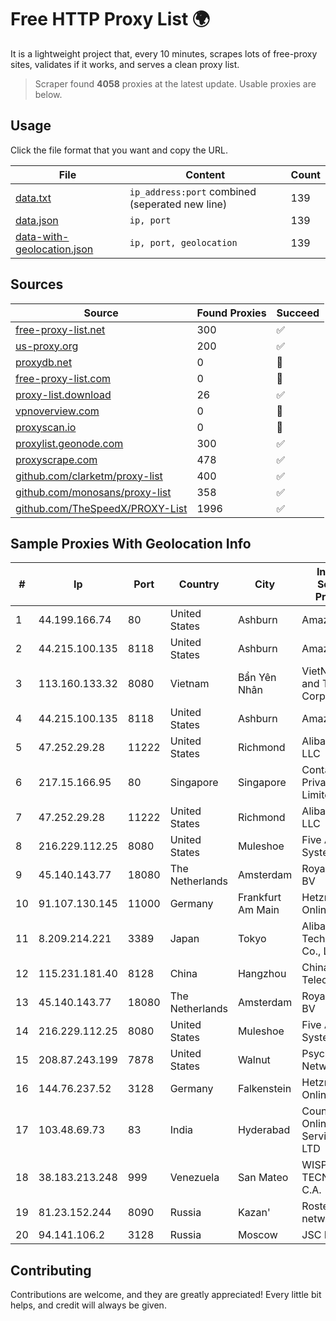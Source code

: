 
# Free HTTP Proxy List 🌍

It is a lightweight project that, every 10 minutes, scrapes lots of free-proxy sites, validates if it works, and serves a clean proxy list.


> Scraper found **4058** proxies at the latest update. Usable proxies are below.

## Usage

Click the file format that you want and copy the URL.


|File|Content|Count|
|----|-------|-----|
|[data.txt](https://raw.githubusercontent.com/themiralay/Proxy-List-World/master/data.txt)|`ip_address:port` combined (seperated new line)|139|
|[data.json](https://raw.githubusercontent.com/themiralay/Proxy-List-World/master/data.json)|`ip, port`|139|
|[data-with-geolocation.json](https://raw.githubusercontent.com/themiralay/Proxy-List-World/master/data-with-geolocation.json)|`ip, port, geolocation`|139|

## Sources

|Source|Found Proxies|Succeed|
|------|-------------|-------|
|[free-proxy-list.net](https://free-proxy-list.net)|300|✅|
|[us-proxy.org](https://www.us-proxy.org)|200|✅|
|[proxydb.net](http://proxydb.net)|0|🚫|
|[free-proxy-list.com](https://free-proxy-list.com/?page=&port=&type%5B%5D=http&type%5B%5D=https&up_time=0&search=Search)|0|🚫|
|[proxy-list.download](https://www.proxy-list.download/HTTP)|26|✅|
|[vpnoverview.com](https://vpnoverview.com/privacy/anonymous-browsing/free-proxy-servers)|0|🚫|
|[proxyscan.io](https://www.proxyscan.io)|0|🚫|
|[proxylist.geonode.com](https://proxylist.geonode.com/api/proxy-list?limit=300&page=1&sort_by=lastChecked&sort_type=desc&protocols=http,https)|300|✅|
|[proxyscrape.com](https://api.proxyscrape.com/v2/?request=displayproxies&protocol=http&timeout=10000&country=all&ssl=all&anonymity=all)|478|✅|
|[github.com/clarketm/proxy-list](https://raw.githubusercontent.com/clarketm/proxy-list/master/proxy-list-raw.txt)|400|✅|
|[github.com/monosans/proxy-list](https://raw.githubusercontent.com/monosans/proxy-list/main/proxies/http.txt)|358|✅|
|[github.com/TheSpeedX/PROXY-List](https://raw.githubusercontent.com/TheSpeedX/PROXY-List/master/http.txt)|1996|✅|


## Sample Proxies With Geolocation Info

|#|Ip|Port|Country|City|Internet Service Provider|
|-|--|----|-------|----|-------------------------|
|1|44.199.166.74|80|United States|Ashburn|Amazon.com|
|2|44.215.100.135|8118|United States|Ashburn|Amazon.com|
|3|113.160.133.32|8080|Vietnam|Bẩn Yên Nhân|VietNam Post and Telecom Corporation|
|4|44.215.100.135|8118|United States|Ashburn|Amazon.com|
|5|47.252.29.28|11222|United States|Richmond|Alibaba Cloud LLC|
|6|217.15.166.95|80|Singapore|Singapore|Contabo Asia Private Limited|
|7|47.252.29.28|11222|United States|Richmond|Alibaba Cloud LLC|
|8|216.229.112.25|8080|United States|Muleshoe|Five Area Systems, LLC|
|9|45.140.143.77|18080|The Netherlands|Amsterdam|RoyaleHosting BV|
|10|91.107.130.145|11000|Germany|Frankfurt Am Main|Hetzner Online AG|
|11|8.209.214.221|3389|Japan|Tokyo|Alibaba (US) Technology Co., Ltd.|
|12|115.231.181.40|8128|China|Hangzhou|China Telecom|
|13|45.140.143.77|18080|The Netherlands|Amsterdam|RoyaleHosting BV|
|14|216.229.112.25|8080|United States|Muleshoe|Five Area Systems, LLC|
|15|208.87.243.199|7878|United States|Walnut|Psychz Networks|
|16|144.76.237.52|3128|Germany|Falkenstein|Hetzner Online GmbH|
|17|103.48.69.73|83|India|Hyderabad|Country Online Services PVT LTD|
|18|38.183.213.248|999|Venezuela|San Mateo|WISP TECNOGER, C.A.|
|19|81.23.152.244|8090|Russia|Kazan'|Rostelecom networks|
|20|94.141.106.2|3128|Russia|Moscow|JSC Mastertel|



## Contributing

Contributions are welcome, and they are greatly appreciated! Every
little bit helps, and credit will always be given.

